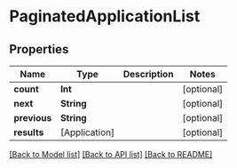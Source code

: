 # PaginatedApplicationList

## Properties
Name | Type | Description | Notes
------------ | ------------- | ------------- | -------------
**count** | **Int** |  | [optional] 
**next** | **String** |  | [optional] 
**previous** | **String** |  | [optional] 
**results** | [Application] |  | [optional] 

[[Back to Model list]](../README.md#documentation-for-models) [[Back to API list]](../README.md#documentation-for-api-endpoints) [[Back to README]](../README.md)


